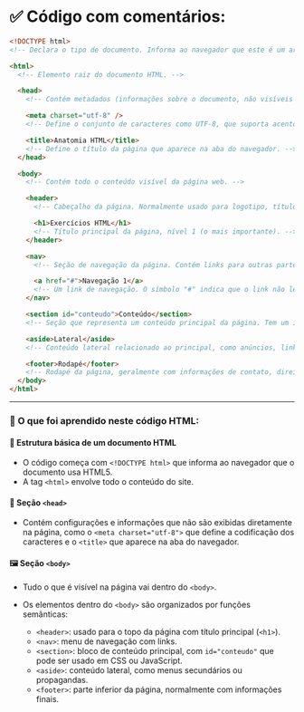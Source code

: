# ✅ Código com comentários:

```html
<!DOCTYPE html>
<!-- Declara o tipo de documento. Informa ao navegador que este é um arquivo HTML5. -->

<html>
  <!-- Elemento raiz do documento HTML. -->

  <head>
    <!-- Contém metadados (informações sobre o documento, não visíveis diretamente na página). -->

    <meta charset="utf-8" />
    <!-- Define o conjunto de caracteres como UTF-8, que suporta acentos e símbolos especiais. -->

    <title>Anatomia HTML</title>
    <!-- Define o título da página que aparece na aba do navegador. -->
  </head>

  <body>
    <!-- Contém todo o conteúdo visível da página web. -->

    <header>
      <!-- Cabeçalho da página. Normalmente usado para logotipo, título e menu principal. -->

      <h1>Exercícios HTML</h1>
      <!-- Título principal da página, nível 1 (o mais importante). -->
    </header>

    <nav>
      <!-- Seção de navegação da página. Contém links para outras partes ou páginas. -->

      <a href="#">Navegação 1</a>
      <!-- Um link de navegação. O símbolo "#" indica que o link não leva a lugar nenhum por enquanto. -->
    </nav>

    <section id="conteudo">Conteúdo</section>
    <!-- Seção que representa um conteúdo principal da página. Tem um id chamado "conteudo". -->

    <aside>Lateral</aside>
    <!-- Conteúdo lateral relacionado ao principal, como anúncios, links extras ou informações adicionais. -->

    <footer>Rodapé</footer>
    <!-- Rodapé da página, geralmente com informações de contato, direitos autorais ou links úteis. -->
  </body>
</html>
```

---

### 📘 O que foi aprendido neste código HTML:

#### 📄 Estrutura básica de um documento HTML

- O código começa com `<!DOCTYPE html>` que informa ao navegador que o documento usa HTML5.
- A tag `<html>` envolve todo o conteúdo do site.

#### 🧠 Seção `<head>`

- Contém configurações e informações que não são exibidas diretamente na página, como o `<meta charset="utf-8">` que define a codificação dos caracteres e o `<title>` que aparece na aba do navegador.

#### 🖼️ Seção `<body>`

- Tudo o que é visível na página vai dentro do `<body>`.
- Os elementos dentro do `<body>` são organizados por funções semânticas:

  - `<header>`: usado para o topo da página com título principal (`<h1>`).
  - `<nav>`: menu de navegação com links.
  - `<section>`: bloco de conteúdo principal, com `id="conteudo"` que pode ser usado em CSS ou JavaScript.
  - `<aside>`: conteúdo lateral, como menus secundários ou propagandas.
  - `<footer>`: parte inferior da página, normalmente com informações finais.
